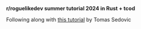 **r/roguelikedev summer tutorial 2024 in Rust + tcod**

Following along with [this tutorial](https://tomassedovic.github.io/roguelike-tutorial/) by Tomas Sedovic 
